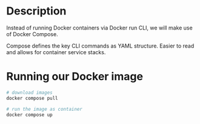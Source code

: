 # Description

Instead of running Docker containers via Docker run CLI, we will make use of Docker Compose.

Compose defines the key CLI commands as YAML structure. Easier to read and allows for container service stacks.

# Running our Docker image

````sh
# download images
docker compose pull

# run the image as container
docker compose up
````

